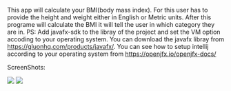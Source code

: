 This app will calculate your BMI(body mass index). For this user has to provide the height and weight
either in English or Metric units. After this programe will calculate the BMI it will tell the user in 
which category they are in.
PS: Add javafx-sdk to the libray of the project and set the VM option accoding to your operating system.
You can download the javafx libray from https://gluonhq.com/products/javafx/.
You can see how to setup intellij according to your operating system from https://openjfx.io/openjfx-docs/

ScreenShots:

![](screenshots/Screenshot1.png)
![](screenshots/Screenshot2.png)